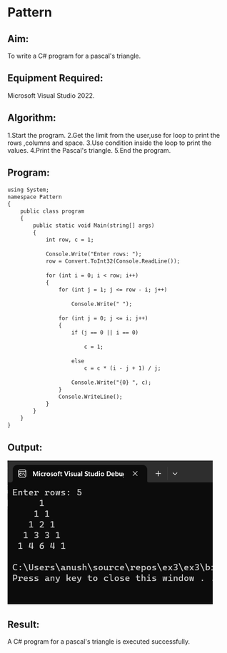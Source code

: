 # Pattern

## Aim:
To write a C# program for a pascal's triangle.

## Equipment Required:
Microsoft Visual Studio 2022.

## Algorithm:
1.Start the program.
2.Get the limit from the user,use for loop to print the rows ,columns and space.
3.Use condition inside the loop to print the values.
4.Print the Pascal's triangle.
5.End the program.

## Program:
~~~
using System;
namespace Pattern
{
    public class program
    {
        public static void Main(string[] args)
        {
            int row, c = 1;

            Console.Write("Enter rows: ");
            row = Convert.ToInt32(Console.ReadLine());

            for (int i = 0; i < row; i++)
            {
                for (int j = 1; j <= row - i; j++)

                    Console.Write(" ");

                for (int j = 0; j <= i; j++)
                {
                    if (j == 0 || i == 0)

                        c = 1;

                    else
                        c = c * (i - j + 1) / j;

                    Console.Write("{0} ", c);
                }
                Console.WriteLine();
            }
        }
    }
}
~~~

## Output:
![output](./c.png)

## Result:
A C# program for a pascal's triangle is executed successfully.
